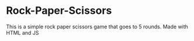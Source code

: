 # Rock-Paper-Scissors
This is a simple rock paper scissors game that goes to 5 rounds. Made with HTML and JS
